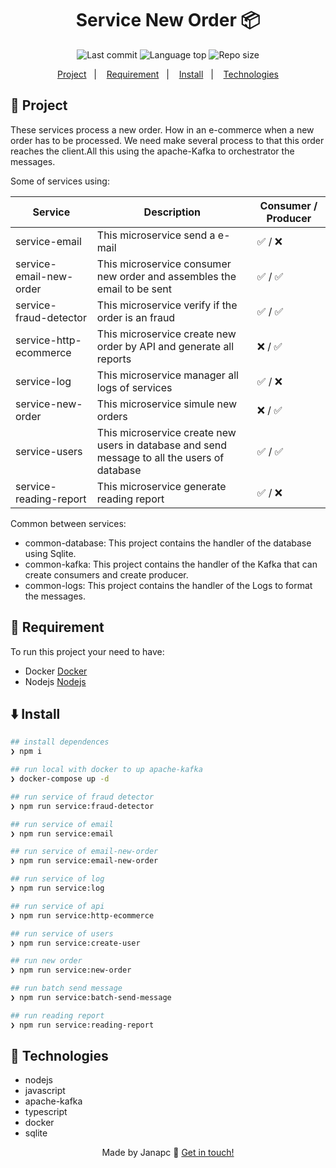 <div align="center">
  <h1>Service New Order 📦</h1>
  <img alt="Last commit" src="https://img.shields.io/github/last-commit/janapc/service-new-order"/>
  <img alt="Language top" src="https://img.shields.io/github/languages/top/janapc/service-new-order"/>
  <img alt="Repo size" src="https://img.shields.io/github/repo-size/janapc/service-new-order"/>

<a href="#-project">Project</a>&nbsp;&nbsp;&nbsp;|&nbsp;&nbsp;&nbsp;
<a href="#-requirement">Requirement</a>&nbsp;&nbsp;&nbsp;|&nbsp;&nbsp;&nbsp;
<a href="#-install">Install</a>&nbsp;&nbsp;&nbsp;|&nbsp;&nbsp;&nbsp;
<a href="#-technologies">Technologies</a>

</div>

## 💎 Project

These services process a new order. How in an e-commerce when a new order has to be processed. We need make several process to
that this order reaches the client.All this using the apache-Kafka to orchestrator the messages.

Some of services using:

| Service                 | Description                                                                                  | Consumer / Producer |
| ----------------------- | -------------------------------------------------------------------------------------------- | ------------------- |
| service-email           | This microservice send a e-mail                                                              | ✅ / ❌             |
| service-email-new-order | This microservice consumer new order and assembles the email to be sent                      | ✅ / ✅             |
| service-fraud-detector  | This microservice verify if the order is an fraud                                            | ✅ / ✅             |
| service-http-ecommerce  | This microservice create new order by API and generate all reports                           | ❌ / ✅             |
| service-log             | This microservice manager all logs of services                                               | ✅ / ❌             |
| service-new-order       | This microservice simule new orders                                                          | ❌ / ✅             |
| service-users           | This microservice create new users in database and send message to all the users of database | ✅ / ✅             |
| service-reading-report  | This microservice generate reading report                                                    | ✅ / ❌             |

Common between services:

- common-database: This project contains the handler of the database using Sqlite.
- common-kafka: This project contains the handler of the Kafka that can create consumers and create producer.
- common-logs: This project contains the handler of the Logs to format the messages.

## 📜 Requirement

To run this project your need to have:

- Docker [Docker](https://www.docker.com/)
- Nodejs [Nodejs](https://nodejs.org/en/)

## ⬇️ Install

```sh
## install dependences
❯ npm i

## run local with docker to up apache-kafka
❯ docker-compose up -d

## run service of fraud detector
❯ npm run service:fraud-detector

## run service of email
❯ npm run service:email

## run service of email-new-order
❯ npm run service:email-new-order

## run service of log
❯ npm run service:log

## run service of api
❯ npm run service:http-ecommerce

## run service of users
❯ npm run service:create-user

## run new order
❯ npm run service:new-order

## run batch send message
❯ npm run service:batch-send-message

## run reading report
❯ npm run service:reading-report
```

## 🚀 Technologies

- nodejs
- javascript
- apache-kafka
- typescript
- docker
- sqlite

<div align="center">

Made by Janapc 🤘 [Get in touch!](https://www.linkedin.com/in/janaina-pedrina/)

</div>
